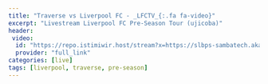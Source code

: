 ```yaml
---
title: "Traverse vs Liverpool FC - _LFCTV_{:.fa fa-video}"
excerpt: "Livestream Liverpool FC Pre-Season Tour (ujicoba)"
header:
 video:
  id: "https://repo.istimiwir.host/stream?x=https://slbps-sambatech.akamaized.net/live/3170%2C8466%2C0c93d3a53ee212d5d9b0e2e3a2114102%3Bbase64np%3Bt0Ra-0WB1fg0PMk%21/amlst%3At0Si4ljK0PkrfEV_/chunklist_b2244608.m3u8"
  provider: "full_link"
categories: [live]
tags: [liverpool, traverse, pre-season]
---
```



